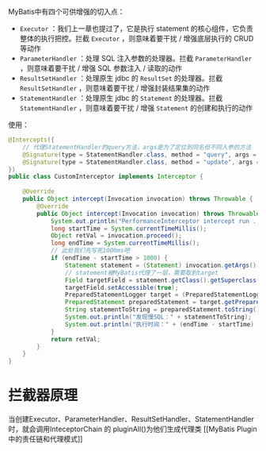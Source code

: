 MyBatis中有四个可供增强的切入点：
-   `Executor` ：我们上一章也提过了，它是执行 statement 的核心组件，它负责整体的执行把控。拦截 `Executor` ，则意味着要干扰 / 增强底层执行的 CRUD 等动作
-   `ParameterHandler` ：处理 SQL 注入参数的处理器。拦截 `ParameterHandler` ，则意味着要干扰 / 增强 SQL 参数注入 / 读取的动作
-   `ResultSetHandler` ：处理原生 jdbc 的 `ResultSet` 的处理器。拦截`ResultSetHandler` ，则意味着要干扰 / 增强封装结果集的动作
-   `StatementHandler` ：处理原生 jdbc 的 `Statement` 的处理器。拦截 `StatementHandler` ，则意味着要干扰 / 增强 `Statement` 的创建和执行的动作

使用：
```java
@Intercepts({
	// 代理StatementHandler的query方法，args是为了定位到同名但不同入参的方法
    @Signature(type = StatementHandler.class, method = "query", args = {Statement.class, ResultHandler.class}),
    @Signature(type = StatementHandler.class, method = "update", args = {Statement.class})
})
public class CustomInterceptor implements Interceptor {
    
    @Override
    public Object intercept(Invocation invocation) throws Throwable {
        @Override
	    public Object intercept(Invocation invocation) throws Throwable {
	        System.out.println("PerformanceInterceptor intercept run ......");
	        long startTime = System.currentTimeMillis();
	        Object retVal = invocation.proceed();
	        long endTime = System.currentTimeMillis();
	        // 此处我们先写死1000ms吧
	        if (endTime - startTime > 1000) {
	            Statement statement = (Statement) invocation.getArgs()[0];
	            // statement被MyBatis代理了一层，需要取到target
	            Field targetField = statement.getClass().getSuperclass().getDeclaredField("h");
	            targetField.setAccessible(true);
	            PreparedStatementLogger target = (PreparedStatementLogger) targetField.get(statement);
	            PreparedStatement preparedStatement = target.getPreparedStatement();
	            String statementToString = preparedStatement.toString();
	            System.out.println("发现慢SQL：" + statementToString);
	            System.out.println("执行时间：" + (endTime - startTime) + "ms");
	        }
	        return retVal;
	    }
    }
}
```
# 拦截器原理
当创建Executor、ParameterHandler、ResultSetHandler、StatementHandler时，就会调用InteceptorChain 的 pluginAll()为他们生成代理类
[[MyBatis Plugin中的责任链和代理模式]]